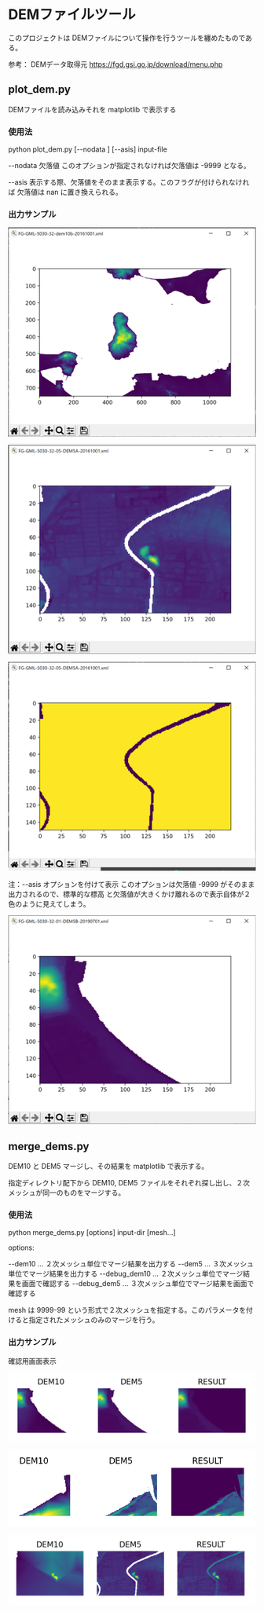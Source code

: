 # DEMファイルツール

このプロジェクトは DEMファイルについて操作を行うツールを纏めたものである。

参考： DEMデータ取得元 https://fgd.gsi.go.jp/download/menu.php

## plot_dem.py

DEMファイルを読み込みそれを matplotlib で表示する

### 使用法

python plot_dem.py [--nodata <intvalue>] [--asis] input-file

--nodata <intvalue>  欠落値 このオプションが指定されなければ欠落値は -9999 となる。

--asis  表示する際、欠落値をそのまま表示する。このフラグが付けられなければ 欠落値は nan に置き換えられる。

### 出力サンプル

![DEM10b](samples/FG-GML-5030-32-dem10b.png)

![DEM5A](samples/FG-GML-5030-32-05-DEM5A.png)

![DEM5A-asis](samples/FG-GML-5030-32-05-DEM5A-asis.png)

注：--asis オプションを付けて表示 このオプションは欠落値 -9999 がそのまま出力されるので、標準的な標高
と欠落値が大きくかけ離れるので表示自体が２色のように見えてしまう。

![DEM5B](samples/FG-GML-5030-32-01-DEM5B.png)

## merge_dems.py

DEM10 と DEM5 マージし、その結果を matplotlib で表示する。

指定ディレクトリ配下から DEM10, DEM5 ファイルをそれぞれ探し出し、２次メッシュが同一のものをマージする。

### 使用法

python merge_dems.py [options] input-dir [mesh...]

options:

   --dem10  ... ２次メッシュ単位でマージ結果を出力する
   --dem5   ... ３次メッシュ単位でマージ結果を出力する
   --debug_dem10 ... ２次メッシュ単位でマージ結果を画面で確認する
   --debug_dem5  ... ３次メッシュ単位でマージ結果を画面で確認する

mesh は 9999-99 という形式で２次メッシュを指定する。このパラメータを付けると指定されたメッシュのみのマージを行う。

### 出力サンプル

確認用画面表示

![merge01](samples/merge01.png)

![merge02](samples/merge02.png)

![merge03](samples/merge03.png)

